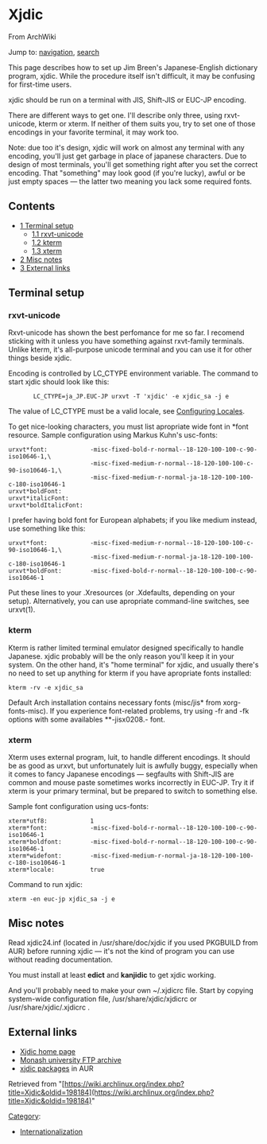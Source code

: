 # Xjdic

From ArchWiki

Jump to: [navigation](#column-one), [search](#searchInput)

This page describes how to set up Jim Breen's Japanese-English dictionary program, xjdic. While the procedure itself isn't difficult, it may be confusing for first-time users.

xjdic should be run on a terminal with JIS, Shift-JIS or EUC-JP encoding.

There are different ways to get one. I'll describe only three, using rxvt-unicode, kterm or xterm. If neither of them suits you, try to set one of those encodings in your favorite terminal, it may work too.

Note: due too it's design, xjdic will work on almost any terminal with any encoding, you'll just get garbage in place of japanese characters. Due to design of most terminals, you'll get something right after you set the correct encoding. That "something" may look good (if you're lucky), awful or be just empty spaces — the latter two meaning you lack some required fonts.

## Contents

*   [1 Terminal setup](#Terminal_setup)
    *   [1.1 rxvt-unicode](#rxvt-unicode)
    *   [1.2 kterm](#kterm)
    *   [1.3 xterm](#xterm)
*   [2 Misc notes](#Misc_notes)
*   [3 External links](#External_links)

## Terminal setup

### rxvt-unicode

Rxvt-unicode has shown the best perfomance for me so far. I recomend sticking with it unless you have something against rxvt-family terminals. Unlike kterm, it's all-purpose unicode terminal and you can use it for other things beside xjdic.

Encoding is controlled by LC_CTYPE environment variable. The command to start xjdic should look like this:

```
       LC_CTYPE=ja_JP.EUC-JP urxvt -T 'xjdic' -e xjdic_sa -j e

```

The value of LC_CTYPE must be a valid locale, see [Configuring Locales](/index.php/Configuring_Locales "Configuring Locales").

To get nice-looking characters, you must list apropriate wide font in *font resource. Sample configuration using Markus Kuhn's usc-fonts:

```
urxvt*font:            -misc-fixed-bold-r-normal--18-120-100-100-c-90-iso10646-1,\
                       -misc-fixed-medium-r-normal--18-120-100-100-c-90-iso10646-1,\
                       -misc-fixed-medium-r-normal-ja-18-120-100-100-c-180-iso10646-1
urxvt*boldFont:                
urxvt*italicFont:      
urxvt*boldItalicFont:

```

I prefer having bold font for European alphabets; if you like medium instead, use something like this:

```
urxvt*font:            -misc-fixed-medium-r-normal--18-120-100-100-c-90-iso10646-1,\
                       -misc-fixed-medium-r-normal-ja-18-120-100-100-c-180-iso10646-1
urxvt*boldFont:        -misc-fixed-bold-r-normal--18-120-100-100-c-90-iso10646-1

```

Put these lines to your .Xresources (or .Xdefaults, depending on your setup). Alternatively, you can use apropriate command-line switches, see urxvt(1).

### kterm

Kterm is rather limited terminal emulator designed specifically to handle Japanese. xjdic probably will be the only reason you'll keep it in your system. On the other hand, it's "home terminal" for xjdic, and usually there's no need to set up anything for kterm if you have apropriate fonts installed:

```
kterm -rv -e xjdic_sa

```

Default Arch installation contains necessary fonts (misc/jis* from xorg-fonts-misc). If you experience font-related problems, try using -fr and -fk options with some availables **-jisx0208.*-* font.

### xterm

Xterm uses external program, luit, to handle different encodings. It should be as good as urxvt, but unfortunately luit is awfully buggy, especially when it comes to fancy Japanese encodings — segfaults with Shift-JIS are common and mouse paste sometimes works incorrectly in EUC-JP. Try it if xterm is your primary terminal, but be prepared to switch to something else.

Sample font configuration using ucs-fonts:

```
xterm*utf8:            1
xterm*font:            -misc-fixed-bold-r-normal--18-120-100-100-c-90-iso10646-1
xterm*boldfont:        -misc-fixed-bold-r-normal--18-120-100-100-c-90-iso10646-1
xterm*widefont:        -misc-fixed-medium-r-normal-ja-18-120-100-100-c-180-iso10646-1
xterm*locale:          true

```

Command to run xjdic:

```
xterm -en euc-jp xjdic_sa -j e

```

## Misc notes

Read xjdic24.inf (located in /usr/share/doc/xjdic if you used PKGBUILD from AUR) before running xjdic — it's not the kind of program you can use without reading documentation.

You must install at least **edict** and **kanjidic** to get xjdic working.

And you'll probably need to make your own ~/.xjdicrc file. Start by copying system-wide configuration file, /usr/share/xjdic/xjdicrc or /usr/share/xjdic/.xjdicrc .

## External links

*   [Xjdic home page](http://www.csse.monash.edu.au/~jwb/xjdic)
*   [Monash university FTP archive](ftp://ftp.cc.monash.edu.au/pub/nihongo)
*   [xjdic packages](https://aur.archlinux.org/packages.php?K=xjdic) in AUR

Retrieved from "[https://wiki.archlinux.org/index.php?title=Xjdic&oldid=198184](https://wiki.archlinux.org/index.php?title=Xjdic&oldid=198184)"

[Category](/index.php/Special:Categories "Special:Categories"):

*   [Internationalization](/index.php/Category:Internationalization "Category:Internationalization")